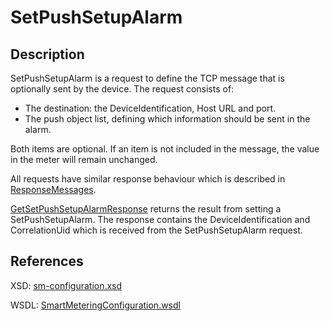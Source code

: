 # SetPushSetupAlarm

## Description

SetPushSetupAlarm is a request to define the TCP message that is optionally sent by the device. The request consists of:
- The destination: the DeviceIdentification, Host URL and port.
- The push object list, defining which information should be sent in the alarm.

Both items are optional. If an item is not included in the message, the value in the meter will remain unchanged.

All requests have similar response behaviour which is described in [ResponseMessages](../../responsemessages.md).

[GetSetPushSetupAlarmResponse](getsetpushsetupalarmresponse.md) returns the result from setting a SetPushSetupAlarm. The response contains the DeviceIdentification and CorrelationUid which is received from the SetPushSetupAlarm request.

## References

XSD: [sm-configuration.xsd](https://github.com/OSGP/open-smart-grid-platform/blob/development/osgp/shared/osgp-ws-smartmetering/src/main/resources/schemas/sm-configuration.xsd)

WSDL: [SmartMeteringConfiguration.wsdl](https://github.com/OSGP/open-smart-grid-platform/blob/development/osgp/shared/osgp-ws-smartmetering/src/main/resources/SmartMeteringConfiguration.wsdl)

